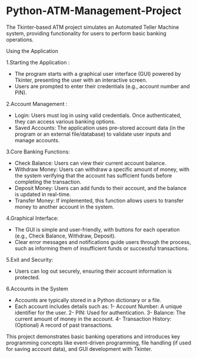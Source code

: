 # Python-ATM-Management-Project
The Tkinter-based ATM project simulates an Automated Teller Machine system, providing functionality for users to perform basic banking operations.

Using the Application

1.Starting the Application :

- The program starts with a graphical user interface (GUI) powered by Tkinter, presenting the user with an interactive screen.
- Users are prompted to enter their credentials (e.g., account number and PIN).

2.Account Management :

- Login: Users must log in using valid credentials. Once authenticated, they can access various banking options.
- Saved Accounts: The application uses pre-stored account data (in the program or an external file/database) to validate user inputs and manage accounts.

3.Core Banking Functions:

- Check Balance: Users can view their current account balance.
- Withdraw Money: Users can withdraw a specific amount of money, with the system verifying that the account has sufficient funds before completing the transaction.
- Deposit Money: Users can add funds to their account, and the balance is updated in real-time.
- Transfer Money: If implemented, this function allows users to transfer money to another account in the system.

4.Graphical Interface:

- The GUI is simple and user-friendly, with buttons for each operation (e.g., Check Balance, Withdraw, Deposit).
- Clear error messages and notifications guide users through the process, such as informing them of insufficient funds or successful transactions.

5.Exit and Security:

- Users can log out securely, ensuring their account information is protected.

6.Accounts in the System
- Accounts are typically stored in a Python dictionary or a file.
- Each account includes details such as:
   1- Account Number: A unique identifier for the user.
   2- PIN: Used for authentication.
   3- Balance: The current amount of money in the account.
   4- Transaction History: (Optional) A record of past transactions.

This project demonstrates basic banking operations and introduces key programming concepts like event-driven programming, file handling (if used for saving account data), and GUI development with Tkinter.
